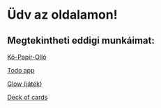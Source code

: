 # Üdv az oldalamon!

## Megtekintheti eddigi munkáimat:

[Kő-Papír-Olló](https://tamaspeto1234.github.io/ko-papir-ollo/)

[Todo app](https://tamaspeto1234.github.io/hooks-todo-app/)

[Glow (játék)](https://tamaspeto1234.github.io/glow/)

[Deck of cards](https://tamaspeto1234.github.io/deck-of-cards/)
